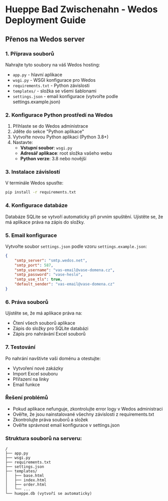 # Hueppe Bad Zwischenahn - Wedos Deployment Guide

## Přenos na Wedos server

### 1. Příprava souborů
Nahrajte tyto soubory na váš Wedos hosting:
- `app.py` - hlavní aplikace
- `wsgi.py` - WSGI konfigurace pro Wedos
- `requirements.txt` - Python závislosti
- `templates/` - složka se všemi šablonami
- `settings.json` - email konfigurace (vytvořte podle settings.example.json)

### 2. Konfigurace Python prostředí na Wedos
1. Přihlaste se do Wedos administrace
2. Jděte do sekce "Python aplikace"
3. Vytvořte novou Python aplikaci (Python 3.8+)
4. Nastavte:
   - **Vstupní soubor**: `wsgi.py`
   - **Adresář aplikace**: root složka vašeho webu
   - **Python verze**: 3.8 nebo novější

### 3. Instalace závislostí
V terminále Wedos spusťte:
```bash
pip install -r requirements.txt
```

### 4. Konfigurace databáze
Databáze SQLite se vytvoří automaticky při prvním spuštění.
Ujistěte se, že má aplikace práva na zápis do složky.

### 5. Email konfigurace
Vytvořte soubor `settings.json` podle vzoru `settings.example.json`:
```json
{
    "smtp_server": "smtp.wedos.net",
    "smtp_port": 587,
    "smtp_username": "vas-email@vase-domena.cz",
    "smtp_password": "vase-heslo",
    "smtp_use_tls": true,
    "default_sender": "vas-email@vase-domena.cz"
}
```

### 6. Práva souborů
Ujistěte se, že má aplikace práva na:
- Čtení všech souborů aplikace
- Zápis do složky pro SQLite databázi
- Zápis pro nahrávání Excel souborů

### 7. Testování
Po nahrání navštivte vaši doménu a otestujte:
- Vytvoření nové zakázky
- Import Excel souboru
- Přiřazení na linky
- Email funkce

### Řešení problémů
- Pokud aplikace nefunguje, zkontrolujte error logy v Wedos administraci
- Ověřte, že jsou nainstalované všechny závislosti z requirements.txt
- Zkontrolujte práva souborů a složek
- Ověřte správnost email konfigurace v settings.json

### Struktura souborů na serveru:
```
/
├── app.py
├── wsgi.py
├── requirements.txt
├── settings.json
├── templates/
│   ├── base.html
│   ├── index.html
│   ├── order.html
│   └── ...
└── hueppe.db (vytvoří se automaticky)
```